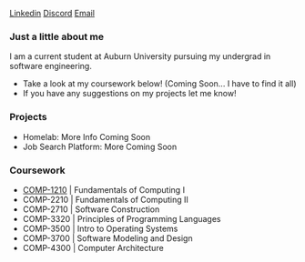 [Linkedin](https://www.linkedin.com/in/ashton-wise-1ba2ab259) [Discord](https://www.discordapp.com/users/a.wise) [Email](mailto:ashtondeanwise@gmail.com) 

### Just a little about me
I am a current student at Auburn University pursuing my undergrad in software engineering.

- Take a look at my coursework below! (Coming Soon... I have to find it all)
- If you have any suggestions on my projects let me know!


### Projects
- Homelab: More Info Coming Soon
- Job Search Platform: More Coming Soon


### Coursework  
- [COMP-1210](https://github.com/AshtonDWise/COMP-1210) | Fundamentals of Computing I
- COMP-2210 | Fundamentals of Computing II
- COMP-2710 | Software Construction
- COMP-3320 | Principles of Programming Languages
- COMP-3500 | Intro to Operating Systems
- COMP-3700 | Software Modeling and Design
- COMP-4300 | Computer Architecture
